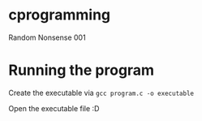 # cprogramming
Random Nonsense 001

# Running the program

Create the executable via `gcc program.c -o executable`

Open the executable file
:D
